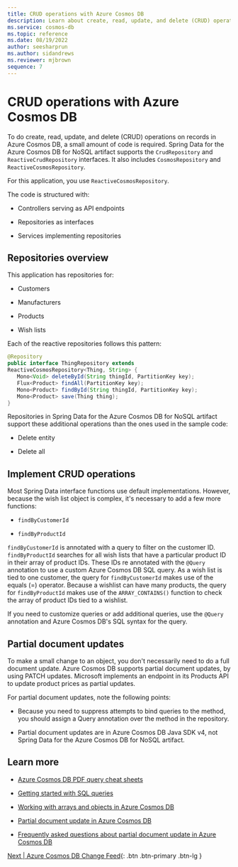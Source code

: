 ```yaml
---
title: CRUD operations with Azure Cosmos DB
description: Learn about create, read, update, and delete (CRUD) operations in an Azure Cosmos database and how to implement them.
ms.service: cosmos-db
ms.topic: reference
ms.date: 08/19/2022
author: seesharprun
ms.author: sidandrews
ms.reviewer: mjbrown
sequence: 7
---
```


# CRUD operations with Azure Cosmos DB

To do create, read, update, and delete (CRUD) operations on records in Azure Cosmos DB, a small amount of code is required. Spring Data for the Azure Cosmos DB for NoSQL artifact supports the `CrudRepository` and `ReactiveCrudRepository` interfaces. It also includes `CosmosRepository` and `ReactiveCosmosRepository`.

For this application, you use `ReactiveCosmosRepository`.

The code is structured with:

- Controllers serving as API endpoints

- Repositories as interfaces

- Services implementing repositories

## Repositories overview

This application has repositories for:

- Customers

- Manufacturers

- Products

- Wish lists

Each of the reactive repositories follows this pattern:

```java
@Repository
public interface ThingRepository extends
ReactiveCosmosRepository<Thing, String> {
   Mono<Void> deleteById(String thingId, PartitionKey key);
   Flux<Product> findAll(PartitionKey key);
   Mono<Product> findById(String thingId, PartitionKey key);
   Mono<Product> save(Thing thing);
}
```

Repositories in Spring Data for the Azure Cosmos DB for NoSQL artifact support these additional operations than the ones used in the sample code:

- Delete entity

- Delete all

## Implement CRUD operations

Most Spring Data interface functions use default implementations. However, because the wish list object is complex, it's necessary to add a few more functions:

- `findByCustomerId`

- `findByProductId`

`findByCustomerId` is annotated with a query to filter on the customer ID. `findByProductId` searches for all wish lists that have a particular product ID in their array of product IDs. These IDs re annotated with the `@Query` annotation to use a custom Azure Cosmos DB SQL query. As a wish list is tied to one customer, the query for `findByCustomerId` makes use of the equals (=) operator. Because a wishlist can have many products, the query for `findByProductId` makes use of the `ARRAY_CONTAINS()` function to check the array of product IDs tied to a wishlist.

If you need to customize queries or add additional queries, use the `@Query` annotation and Azure Cosmos DB's SQL syntax for the query.

## Partial document updates

To make a small change to an object, you don't necessarily need to do a full document update. Azure Cosmos DB supports partial document updates, by using PATCH updates. Microsoft implements an endpoint in its Products API to update product prices as partial updates.

For partial document updates, note the following points:

- Because you need to suppress attempts to bind queries to the method, you should assign a Query annotation over the method in the repository.

- Partial document updates are in Azure Cosmos DB Java SDK v4, not Spring Data for the Azure Cosmos DB for NoSQL artifact.

## Learn more

- [Azure Cosmos DB PDF query cheat sheets](https://docs.microsoft.com/azure/cosmos-db/sql/query-cheat-sheet)

- [Getting started with SQL queries](https://docs.microsoft.com/azure/cosmos-db/sql/sql-query-getting-started)

- [Working with arrays and objects in Azure Cosmos DB](https://docs.microsoft.com/azure/cosmos-db/sql/sql-query-object-array)

- [Partial document update in Azure Cosmos DB](https://docs.microsoft.com/azure/cosmos-db/partial-document-update)

- [Frequently asked questions about partial document update in Azure Cosmos DB](https://docs.microsoft.com/azure/cosmos-db/partial-document-update-faq)

[Next &#124; Azure Cosmos DB Change Feed](change-feed-concepts.md){: .btn .btn-primary .btn-lg }
